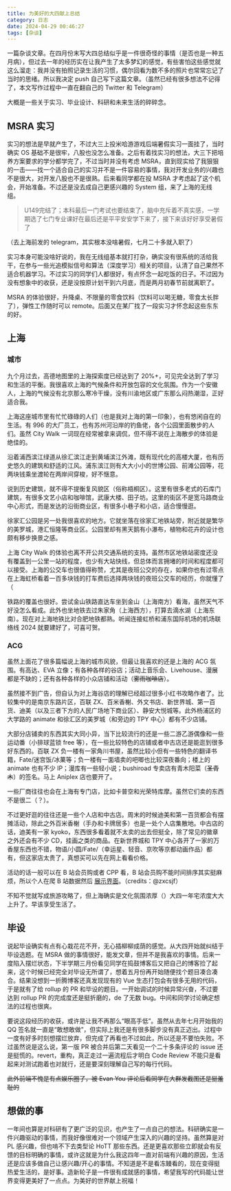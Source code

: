```yaml
---
title: 为美好的大四献上总结
category: 日志
date: 2024-04-29 00:46:27
tags: [杂谈]
---
```


一篇杂谈文章。在四月份末写大四总结似乎是一件很奇怪的事情（是否也是一种五月病），但过去一年的经历实在让我产生了太多梦幻的感觉，有些害怕这些感觉就这么溜走：我并没有拍照记录生活的习惯，偶尔回看为数不多的照片也常常忘记了当时的思绪。所以我决定 push 自己写下这篇文章。（虽然已经有很多想法不记得了，本文写作过程中一直在翻自己的 Twitter 和 Telegram）

大概是一些关于实习、毕业设计、科研和未来生活的碎碎念。

<!-- more -->

## MSRA 实习

实习的想法是早就产生了，不过大三上投米哈游游戏后端暑假实习一面挂了，当时确实 OS 基础不是很牢，八股也没怎么准备。之后有着找实习的想法，大三下把培养方案要求的学分都学完了，不过当时并没有考虑 MSRA，直到现实给了我狠狠的一击——找一个适合自己的实习并不是一件容易的事情，我对开发业务的兴趣也不是很大，对开发八股也不是很熟。后来看同学都在投 MSRA 才考虑起了这个机会，开始准备。不过还是没去成自己更感兴趣的 System 组，来了上海的无线组。

> U149完结了；本科最后一门考试也要结束了，脑中充斥着不真实感，一学期选了七门专业课好在最后还是平平安安学下来了，接下来该好好享受暑假了

（去上海前发的 telegram，其实根本没啥暑假，七月二十多就入职了）

实习本身可能没啥好说的，我在无线组基本就打打杂，确实没有很系统的活给我干，在参与一些光追模拟信号和算法（深度学习）相关的项目，认清了自己果然不适合机器学习。不过实习的同学们人都很好，有点怀念一起吃饭的日子。不过因为没有想象中的收获，还是没按原计划干到六月底，而是两月初春节前就离职了。

MSRA 的体验很好，升降桌、不限量的零食饮料（饮料可以喝无糖，零食太长胖了），弹性工作随时可以 remote。后面又在某厂找了一段实习才怀念起这些东东的好。

## 上海

### 城市

九个月过去，高德地图里的上海探索度已经达到了 20%+，可见完全达到了学习和生活的平衡。我很喜欢上海的气候条件和开放包容的文化氛围。作为一个安徽人，上海的气候没有北京那么寒冷干燥，没有川渝地区或广东那么闷热潮湿，正好适合我。

上海这座城市里有忙忙碌碌的人们（也是我对上海的第一印象），也有悠闲自在的生活。有 996 的大厂员工，也有苏州河沿岸的钓鱼佬，各个公园里面散步的人们。虽然 City Walk 一词现在经常被拿来调侃，但不得不说在上海散步的体验是绝佳的。

沿着浦西滨江绿道从徐汇滨江走到黄埔滨江外滩，既有现代化的高楼大厦，也有历史悠久的建筑和舒适的江风。浦东滨江则有大大小小的世博公园、前滩公园等，花两块钱乘坐渡轮在两岸间穿梭，好不惬意。

说到历史建筑，就不得不提衡复风貌区（俗称梧桐区）。这里有很多老式的石库门建筑，有很多文艺小店和咖啡馆，武康大楼、田子坊。这里的街区不是宽马路商业中心形式，而是发达的沿街商业区，有很多小巷子和小店，适合慢慢逛。

徐家汇公园是另一处我很喜欢的地方。它就坐落在徐家汇地铁站旁，附近就是繁华的美罗城，港汇恒隆等商业区。公园里却有黑天鹅有小瀑布，植物和花卉的设计也颇有移步换景之感。

上海 City Walk 的体验也离不开公共交通系统的支持。虽然市区地铁站密度还没有覆盖到一公里一站的程度，也少有大站快线，但总体而言拥堵的时间和程度都可以接受。上海的公交车也很值得称赞，尤其是夜班公交的存在，如果你也有过零点在上海虹桥看着一百多块钱的打车费后选择两块钱的夜班公交车的经历，你就懂了（

铁路的覆盖也很好。尝试金山铁路直达车坐到金山（上海南方）看海，虽然天气不好没怎么看成。此外也坐地铁去过朱家角（上海西方），打算去滴水湖（上海东南）。现在对上海地铁比对合肥地铁都熟。听闻连接虹桥和浦东国际机场的机场联络线 2024 就要建好了，可喜可贺。

### ACG

虽然上面花了很多篇幅说上海的城市风貌，但最让我喜欢的还是上海的 ACG 氛围。有高达、EVA 立像；有各种各样的谷店；活动上音乐会、Livehouse、漫展都是不缺的；还有各种各样的小众店铺和活动（~~雾雨咖啡店~~）。

虽然接不到广告，但自认为对上海谷店的理解已经超过很多小红书攻略作者了。比较集中的是南京东路片区，百联 ZX、百米香榭、外文书店、新世界城、第一百货、迪美（以及三者下方的人民广场地下商业区）、静安大悦城等。此外杨浦区的大学路的 animate 和徐汇区的美罗城（和旁边的 TPY 中心）都有不少店铺。

大部分店铺卖的东西其实大同小异，当下比较流行的还是一些二游乙游偶像和一些运动番（小排球蓝锁 free 等），在一些比较特色的店铺或者中古店还是能逛到很多好东西的。百联 ZX 负一楼有一家角川书屋，虽然比较小但有一些特色的翻译书籍，Fate/迷宫饭/冰菓等；负一楼有一面墙卖的吧唧也比较深夜番向；楼上的 animate 也有不少 IP；漫库有一些轻小说；bushiroad 专卖店有青木阳菜（~~圣青木~~）的签名。马上 Aniplex 店也要开了。

一些厂商往往也会在上海有专门店，比如卡普空和光荣特库摩。虽然它们卖的东西不是很二（？）。

不过更好逛的往往还是一些个人店和中古店。周末的时候迪美和第一百货都会有摆摊活动，除此之外百米香榭（手办和卡牌居多）也是一处个人店集散地。中古店的话，迪美有一家 kyoko，东西很多看着就不太卖的出去但挺全，除了常见的徽章之外还会有不少 CD，挂画之类的商品。在新世界城和 TPY 中心各开了一家的万香屋东西也不错，物语/小圆/Fate/（幸运星、轻音、京吹等京都动画作品）都有，但这家店太贵了，真想买可以先在网上看看价格。

活动的话一般可以在 B 站会员购或者 CPP 看，B 站会员购不能时间排序其实挺麻烦，所以个人在爬 B 站数据然后 [展示界面](https://liuly.moe/BilibiliAnimationExhibitionInformationCollection/)。（credits：@zxcsjf）

不知不觉就写成旅游攻略了，但上海确实是文化氛围浓厚（）大四一年宅浓度大大上升了。早该享受生活了。

## 毕设

说起毕设确实有点有心栽花花不开，无心插柳柳成荫的感觉。从大四开始就纠结于毕设选题。在 MSRA 做的事情很好，能发文章，但并不是我喜欢的事情。后来一度陷入摆烂状态，下半学期三月份看见同学在捣鼓博客后又把自己的博客捡了起来，这个时候已经完全对毕设无所谓了，想着五月份再开始随便找个题目凑合凑合。结果没想到一折腾博客还真发现现有的 Vue 生态打包会有很多无用的代码，于是就有了给 rollup 的 PR 和毕设的题目。一开始调试的时候异常兴奋，不过要达到 rollup PR 的完成度还是挺折磨的，de 了无数 bug。中间和同学讨论确定想法的过程也很爽。

要说这段经历的收获，或许是让我不再那么“眼高手低”。虽然从去年七月开始我的 QQ 签名就一直是“敢想敢做”，但实际上我还是有很多脚步没有真正迈出。过程中一度有好多时刻想摆烂放弃，但完成了再看也不过如此，所以还是不要怕失败。不过虽然说是这么说，第一版 PR 被合并后第二天看见一个二十多条评论的 issue 还是挺慌的。revert，重构，真正走过一遍流程后才明白 Code Review 不能只是看起来对测试跑着也对就行，还是要深刻理解自己写的每行代码。

~~此外前端不愧是有点娱乐圈了，被 Evan You 评论后看同学在大群发截图还是挺羞耻的~~

## 想做的事

一年间也算是对科研有了更广泛的见识，也产生了一点自己的想法。科研确实是一件兴趣驱动的事情，而我好像很难对一个领域产生深入的兴趣的坚持。虽然算是对 PL 感兴趣，但也啃不下去类型论 HoTT 那些东西。还是更喜欢那些立即就会有反馈的目标明确的事情，或许这就是为什么我这四年一直对前端有兴趣的原因，生活还是应该多做自己让感兴趣/开心的事情。不知道是不是看冻鳗看的，现在变得挺热爱生活的，是好事。造新轮子是一件很有成就感的事情，希望我写的代码能让世界变得更美好了一点点。为美好的世界献上祝福！
